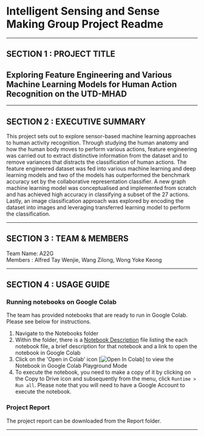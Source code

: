# Intelligent Sensing and Sense Making Group Project Readme
---

## SECTION 1 : PROJECT TITLE
## Exploring Feature Engineering and Various Machine Learning Models for Human Action Recognition on the UTD-MHAD
  
---
## SECTION 2 : EXECUTIVE SUMMARY
This project sets out to explore sensor-based machine learning approaches to human activity recognition. Through studying the human anatomy and how the human body moves to perform various actions, feature engineering was carried out to extract distinctive information from the dataset and to remove variances that distracts the classification of human actions. The feature engineered dataset was fed into various machine learning and deep learning models and two of the models has outperformed the benchmark accuracy set by the collaborative representation classifier. A new graph machine learning model was conceptualised and implemented from scratch and has achieved high accuracy in classifying a subset of the 27 actions. Lastly, an image classification approach was explored by encoding the dataset into images and leveraging transferred learning model to perform the classification.

---
## SECTION 3 : TEAM & MEMBERS
Team Name: A22G  
Members  : Alfred Tay Wenjie, Wang Zilong, Wong Yoke Keong

---
## SECTION 4 : USAGE GUIDE

### Running notebooks on Google Colab

The team has provided notebooks that are ready to run in Google Colab. Please see below for instructions.

1. Navigate to the Notebooks folder
2. Within the folder, there is a [Notebook Description](Notebooks/README.md) file listing the each notebook file, a brief description for that notebook and a link to open the notebook in Google Colab
3. Click on the 'Open in Colab' icon [![Open In Colab](https://colab.research.google.com/assets/colab-badge.svg)] to view the Notebook in Google Colab Playground Mode
4. To execute the notebook, you need to make a copy of it by clicking on the Copy to Drive icon and subsequently from the menu, click `Runtime > Run all`. Please note that you will need to have a Google Account to execute the notebook.

### Project Report
The project report can be downloaded from the Report folder.

---